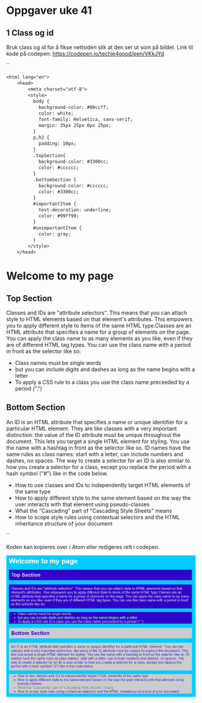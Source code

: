 # Oppgaver uke 41

## 1 Class og id
Bruk class og id for å fikse nettsiden slik at den ser ut som på bildet.
Link til kode på codepen: https://codepen.io/techie4good/pen/VKkJYd

``
<!DOCTYPE html>
    <html lang="en">
        <head>
            <meta charset="utf-8">
            <style>
              body {
                background-color: #00ccff;
                color: white;
                font-family: Helvetica, sans-serif;
                margin: 35px 25px 0px 25px;
              }
              p,h2 {
                padding: 10px;
              }
              .topSection{
                background-color: #3300cc;
                color: #cccccc;
              }
              .bottomSection {
                background-color: #cccccc;
                color: #3300cc;
              }
              #importantItem {
                text-decoration: underline;
                color: #99ff99;
              }
              #unimportantItem {
                color: gray;
              }
            </style>
        </head>
  <body>
    <h1>Welcome to my page</h1>
    <h2>Top Section</h2>
    <p>Classes and IDs are "attribute selectors". This means that you can attach style to HTML elements based on that element's attributes. This empowers you to apply different style to items of the same HTML type.Classes are an HTML attribute that specifies a name for a group of elements on the page. You can apply the class name to as many elements as you like, even if they are of different HTML tag types. You can use the class name with a period in front as the selector like so:</p>
    <ul>
      <li>Class names must be single words</li>
      <li>but you can include digits and dashes as long as the name begins with a letter</li>
      <li>To apply a CSS rule to a class you use the class name preceeded by a period (".")</li>
    </ul>
    <h2>Bottom Section</h2>
    <p>An ID is an HTML attribute that specifies a name or unique identifier for a particular HTML element. They are like classes with a very important distinction: the value of the ID attribute must be unique throughout the document. This lets you target a single HTML element for styling. You use the name with a hashtag in front as the selector like so. ID names have the same rules as class names: start with a letter, can include numbers and dashes, no spaces. The way to create a selector for an ID is also similar to how you create a selector for a class, except you replace the period with a hash symbol ("#") like in the code below.
    </p>
    <ul>
      <li>How to use classes and IDs to independently target HTML elements of the same type</li>
      <li>How to apply different style to the same element based on the way the user interacts with that element using pseudo-classes</li>
      <li>What the "Cascading" part of "Cascading Style Sheets" means</li>
      <li>How to scope style rules using contextual selectors and the HTML inheritance structure of your document</li>
    </ul>
  </body>
</html>



``

Koden kan kopieres over i Atom eller redigeres rett i codepen.

![Bilde av nettside](bilde.png)
